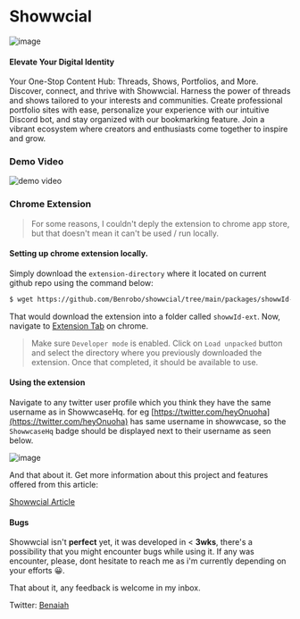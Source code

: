 # Showwcial

![image](https://project-assets.showwcase.com/1420x/102662/1684794358548-Screenshot%25202023-05-19%2520at%252020.png?type=webp)

#### Elevate Your Digital Identity

Your One-Stop Content Hub: Threads, Shows, Portfolios, and More.
Discover, connect, and thrive with Showwcial. Harness the power of threads and shows tailored to your interests and communities. Create professional portfolio sites with ease, personalize your experience with our intuitive Discord bot, and stay organized with our bookmarking feature. Join a vibrant ecosystem where creators and enthusiasts come together to inspire and grow.

### Demo Video

![[demo video](https://project-assets.showwcase.com/1420x/102662/1684794358548-Screenshot%25202023-05-19%2520at%252020.png)](https://www.youtube.com/embed/GHnJyDZ2yww)

### Chrome Extension

> For some reasons, I couldn't deply the extension to chrome app store, but that doesn't mean it can't be used / run locally.

#### Setting up chrome extension locally.

Simply download the `extension-directory` where it located on current github repo using the command below:

```bash
$ wget https://github.com/Benrobo/showwcial/tree/main/packages/showwId-ext
```

That would download the extension into a folder called `showwId-ext`.
Now, navigate to [Extension Tab](chrome://extensions/) on chrome.

> Make sure `Developer mode` is enabled. Click on `Load unpacked` button and select the directory where you previously downloaded the extension. Once that completed, it should be available to use.

#### Using the extension

Navigate to any twitter user profile which you think they have the same username as in ShowwcaseHq. for eg [https://twitter.com/heyOnuoha](https://twitter.com/heyOnuoha) has same username in showwcase, so the `ShowwcaseHq` badge should be displayed next to their username as seen below.

![image](https://showwcial.vercel.app/images/mockups/7.png)

And that about it. Get more information about this project and features offered from this article:

[Showwcial Article](https://www.showwcase.com/show/35191/showwcial-elevate-your-digital-identity)

#### Bugs

Showwcial isn't **perfect** yet, it was developed in < **3wks**, there's a possibility that you might encounter bugs while using it. If any was encounter, please, dont hesitate to reach me as i'm currently depending on your efforts 😀.

That about it, any feedback is welcome in my inbox.

Twitter: [Benaiah](https://twitter.com/benaiah_al)
